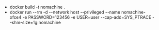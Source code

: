 
+ docker build -t nomachine .
+ docker run --rm -d --network host --privileged --name nomachine-xfce4 -e PASSWORD=123456 -e USER=user --cap-add=SYS_PTRACE --shm-size=1g nomachine
